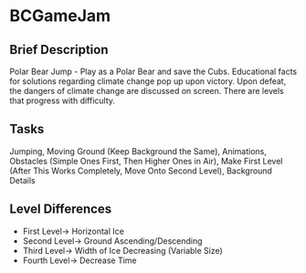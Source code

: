# BCGameJam

## Brief Description
Polar Bear Jump - Play as a Polar Bear and save the Cubs. Educational facts for solutions regarding climate change pop up upon victory. Upon defeat, the dangers of climate change are discussed on screen. There are levels that progress with difficulty.

## Tasks
Jumping, Moving Ground (Keep Background the Same), Animations, Obstacles (Simple Ones First, Then Higher Ones in Air), Make First Level (After This Works Completely, Move Onto Second Level), Background Details

## Level Differences
<ul>
  <li>First Level-> Horizontal Ice</li>
  <li>Second Level-> Ground Ascending/Descending</li>
  <li>Third Level-> Width of Ice Decreasing (Variable Size)</li>
  <li>Fourth Level-> Decrease Time</li>
</ul>
